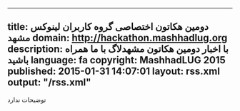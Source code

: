 ----------
title: دومین هکاتون اختصاصی گروه کاربران لینوکس مشهد
domain: http://hackathon.mashhadlug.org
description: با اخبار دومین هکاتون مشهدلاگ با ما همراه باشید
language: fa
copyright: MashhadLUG 2015
published: 2015-01-31 14:07:01
layout: rss.xml
output: "/rss.xml"
----------
توضیحات ندارد

